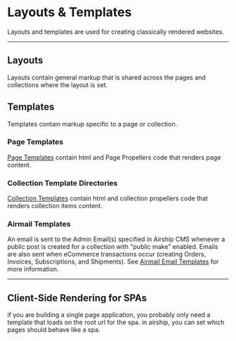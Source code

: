 # Layouts & Templates
Layouts and templates are used for creating classically rendered websites.

---

## Layouts
Layouts contain general markup that is shared across the pages and collections where the layout is set.

## Templates
Templates contain markup specific to a page or collection.

### Page Templates
[Page Templates](/documentation/view/page-templates) contain html and Page Propellers code that renders page content. 

### Collection Template Directories
[Collection Templates](/documentation/view/collection-templates) contain html and collection propellers code that renders collection items content. 

### Airmail Templates
An email is sent to the Admin Email(s) specified in Airship CMS whenever a public post is created for a collection with "public make" enabled. Emails are also sent when eCommerce transactions occur (creating Orders, Invoices, Subscriptions, and Shipments). See [Airmail Email Templates](/documentation/view/airmail-email-templates) for more information.

---

## Client-Side Rendering for SPAs
if you are building a single page application, you probably only need a template that loads on the root url for the spa. in airship, you can set which pages should behave like a spa.
